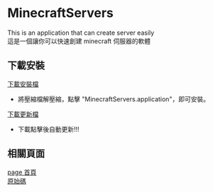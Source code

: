 # MinecraftServers
This is an application that can create server easily  
這是一個讓你可以快速創建 minecraft 伺服器的軟體  
## 下載安裝 
[下載安裝檔](https://paul90317.github.io/MinecraftServers/publish.zip)  
* 將壓縮檔解壓縮，點擊 "MinecraftServers.application"，即可安裝。  

[下載更新檔](https://paul90317.github.io/MinecraftServers/publish/MinecraftServers.application)  
* 下載點擊後自動更新!!!  
## 相關頁面
[page 首頁](https://paul90317.github.io/MinecraftServers/)  
[原始碼](https://github.com/paul90317/MinecraftServers/)  
